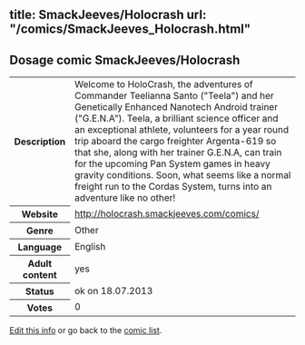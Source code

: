 title: SmackJeeves/Holocrash
url: "/comics/SmackJeeves_Holocrash.html"
---
Dosage comic SmackJeeves/Holocrash
-----------------------------------------

<p id="msg"></p>
<script type="text/javascript">
if (window.location.search === '?edit_info_mail=sent_ok') {
  var elem = document.getElementById("msg");
  elem.innerHTML = 'Edited information sucessfully sent for review, which is usually done daily. Thanks!';
  elem.className = 'ok';
}
</script>
<table class="comicinfo">
<tr>
<th>Description</th><td>Welcome to HoloCrash, the adventures of Commander Teelianna Santo (&quot;Teela&quot;) and her Genetically Enhanced Nanotech Android trainer (&quot;G.E.N.A&quot;). Teela, a brilliant science officer and an exceptional athlete, volunteers for a year round trip aboard the cargo freighter Argenta-619 so that she, along with her trainer G.E.N.A, can train for the upcoming Pan System games in heavy gravity conditions. Soon, what seems like a normal freight run to the Cordas System, turns into an adventure like no other!</td>
</tr>
<tr>
<th>Website</th><td><a href="http://holocrash.smackjeeves.com/comics/">http://holocrash.smackjeeves.com/comics/</a></td>
</tr>
<tr>
<th>Genre</th><td>Other</td>
</tr>
<tr>
<th>Language</th><td>English</td>
</tr>
<tr>
<th>Adult content</th><td>yes</td>
</tr>
<tr>
<th>Status</th><td>ok on 18.07.2013</td>
</tr>
<tr>
<th>Votes</th><td>0</td>
</tr>
</table>

[Edit this info](SmackJeeves_Holocrash_edit.html) or go back to the [comic list](../comic-index.html).
